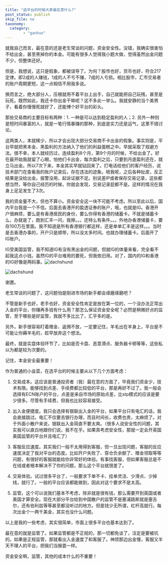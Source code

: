 ```yaml
---
title: "选平台的时候大家最在意什么?"
post_status: publish
skip_file: no
taxonomy:
  category:
        - "ganhuo"
---
```


就我自己而言，最在意的还是老生常谈的问题，资金安全性。没错，我确实很害怕不给出金，甚至黑掉你的本金。可能有很多人觉得我小题大做，觉得虽然出金问题不少，但整体还好。

但是，我想说，这只是假象，都被误导了。为何？股市也好，货币也好，符合217定律。即2成的人赚钱，1成的人不亏不赚，7成的人亏损。相比股市，汇市交易者的账户周期更短，这一点相信不用我多说。

换而言之，绝大部分人，压根就用不着平台上出手，自己就能把自己玩残，甚至是玩死。既然如此，我还卡你出金干嘛呢？这不多此一举么。我就安静的当个美男子，看着你慢慢死就好了，还能博个好平台的彩头。

那些交易商的主要目标有两种：1. 一种是可以达到稳定盈利的人；2. 另外一种则是短时间暴富的人，就是一笔行情暴赚的那种，到底是实力还是运气，这里不错讨论。

这两类人，本就稀少，所以才会出现大部分交易商不卡出金的假象。事实则是，平台早就把黑本金、黑盈利的方法纳入了他们的利益蛋糕之中。早就采取了规避方法。很不幸，本人就经历过，连续盈利8个月，第9个月的时候，不给出金了。好在最开始我就留了心眼，怕他们卡出金，每次盈利之后，只要到月底盈利还在，就立马出金。所以7次下来，本金其实早就钻回来了。打电话给他们的客户经历，说技术部门在查看我的账户记录后，存在违法的迹象。唬我呢，之后各种扯皮，反正结果是没给出金。报警没用，起诉证据不足。别说差IP或者保存交易记录，这些都想当然，等你自己经历的时候，你就会发现，交易记录屁都不是。这样的情况在我身上足足发生了3次。

我的资金量不大，但也不算小。资金安全这一块不可能不考虑。所以至此以后，国内平台我是一个不信。后面去香港开的盈透证券的账户，哦，也就是IG。香港开户很麻烦，要么是有香港居民的身份，要么你得有香港的储蓄卡。不就是储蓄卡么，办就是了，跑到汇丰一问，我擦。。。还特么有条件。。。外地办香港储蓄卡，要存100万在里面。我不知道是所有香港银行都这样，还是单单汇丰是这样。。。当时是去香港办事的，开户只是顺带，所以没太多时间。也就办理储蓄卡。后面开了IG账户。

IG受美国监管，我不知道IG有没有黑出金的问题，但就IG的体量来看，完全看不起我这点小钱。虽然IG的平台难用的要死，但我依旧用。对了，国内的IG和香港的IG好像是两码事。![dachshund](https://cdn.fendou.la/funstoutiao/2020/12/110719282.jpg "7.jpg")

![dachshund](https://cdn.fendou.la/funstoutiao/2020/12/110731360.jpg "9.jpg")

谢邀。

老生常谈的问题了，这问题怕是刚进市场的新手都会琢磨琢磨吧？

不管是新手也好，老手也好，资金安全性肯定是放在第一位的，一个没办法正常出入金的平台，你赚再多钱有什么用？那怎么保证资金安全呢？必然是稍微好点的监管，至于哪些是好监管，我就不多比比了，汇乎多的是。

另外，新手很容易盯着赠金、返佣不放，一定要记住，羊毛出在羊身上，平台是不可能让你薅羊毛的，趁早放弃这个想法。

最终，就是实盘体验环节了，比如是否卡盘、恶意滑点、服务器卡顿等等，这些私以为都是较为次要的。

记住，本金安全最重要！

作为普通的小韭菜，在选平台的时候主要从以下几个方面考虑：

1. 交易成本。这应该是普通投资者（我）最在意的方面了，毕竟我们资金少，技术有限。能够找到点差、手续费都比较低的平台，那是再好不过了。我一般会选择有ECN账户的平台，点差是来自市场的原始点差，比stp模式的应该是要少很多。尽管有手续费，但我也比较容易接受。
2. 出入金便捷度。我只会选择有银联出入金的平台，如果平台只有电汇的话，我会直接跳过。电汇不仅要去银行办理，而且时间长，收费也贵，太麻烦了。对于外面小散户来说，银联出入金简直不要太爽。（很多人说安全性的问题，其实我可以直白地跟你们说，我不在乎。如果真考虑安全性，那就一定会开英国美国监管的平台并且电汇了）
    
3. 客服反应速度。其实我们一般不太用得到客服，但一旦出现问题，客服的反应速度决定了我对平台的态度。比如开户失败了、穿仓负余额了、赠金领取等等问题，有很好的客服就能给你非常好的体验。有事找客服，但如果客服总是不在线或者根本解决不了你的问题，那么这个平台就很差了。
4. 交易体验。试过很多平台了，一般要求下单不卡、挂单灵活、少滑点、少掉线，就行了。一般的平台应该都能做到，因此对这个要求不是太高。
5. 监管。这个可以说我们基本不考虑，除非就是很有钱，那么需要开到英国或者美国才算安全。现在大部分平台给到中国散户的监管不是塞浦路斯就是塞舌尔，还有伯利兹等等甚至都没听过的地方。但是钱少无所谓，杠杆高就行。每次出金个一两千美金，其实也没什么问题。

以上是我的一些考虑，其实很简单，市面上很多平台也基本达到了。

最在意的就是监管了。如果监管都是不正规的，那一切都免谈了，注定是要被坑的。如果是正规监管，那就看出入金速度了和客服了。神烦那边出金慢，客服又半天不理人的平台，把我们当猴耍一样。

资金安全啊，监管，其他的成本什么的不重要！

